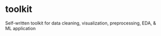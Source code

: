 # toolkit
Self-written toolkit for data cleaning, visualization, preprocessing, EDA, &amp; ML application
